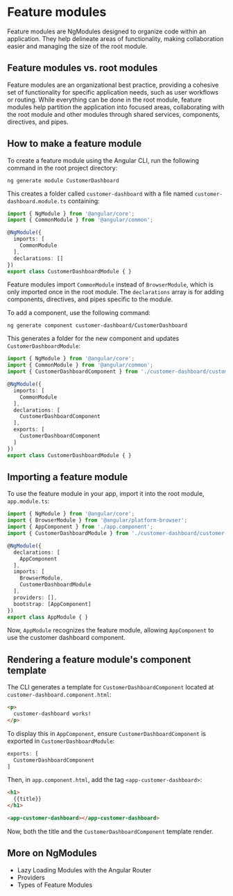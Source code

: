 # Feature modules

Feature modules are NgModules designed to organize code within an application. They help delineate areas of functionality, making collaboration easier and managing the size of the root module.

## Feature modules vs. root modules

Feature modules are an organizational best practice, providing a cohesive set of functionality for specific application needs, such as user workflows or routing. While everything can be done in the root module, feature modules help partition the application into focused areas, collaborating with the root module and other modules through shared services, components, directives, and pipes.

## How to make a feature module

To create a feature module using the Angular CLI, run the following command in the root project directory:

```
ng generate module CustomerDashboard
```

This creates a folder called `customer-dashboard` with a file named `customer-dashboard.module.ts` containing:

```typescript
import { NgModule } from '@angular/core';
import { CommonModule } from '@angular/common';

@NgModule({
  imports: [
    CommonModule
  ],
  declarations: []
})
export class CustomerDashboardModule { }
```

Feature modules import `CommonModule` instead of `BrowserModule`, which is only imported once in the root module. The `declarations` array is for adding components, directives, and pipes specific to the module.

To add a component, use the following command:

```
ng generate component customer-dashboard/CustomerDashboard
```

This generates a folder for the new component and updates `CustomerDashboardModule`:

```typescript
import { NgModule } from '@angular/core';
import { CommonModule } from '@angular/common';
import { CustomerDashboardComponent } from './customer-dashboard/customer-dashboard.component';

@NgModule({
  imports: [
    CommonModule
  ],
  declarations: [
    CustomerDashboardComponent
  ],
  exports: [
    CustomerDashboardComponent
  ]
})
export class CustomerDashboardModule { }
```

## Importing a feature module

To use the feature module in your app, import it into the root module, `app.module.ts`:

```typescript
import { NgModule } from '@angular/core';
import { BrowserModule } from '@angular/platform-browser';
import { AppComponent } from './app.component';
import { CustomerDashboardModule } from './customer-dashboard/customer-dashboard.module';

@NgModule({
  declarations: [
    AppComponent
  ],
  imports: [
    BrowserModule,
    CustomerDashboardModule
  ],
  providers: [],
  bootstrap: [AppComponent]
})
export class AppModule { }
```

Now, `AppModule` recognizes the feature module, allowing `AppComponent` to use the customer dashboard component.

## Rendering a feature module's component template

The CLI generates a template for `CustomerDashboardComponent` located at `customer-dashboard.component.html`:

```html
<p>
  customer-dashboard works!
</p>
```

To display this in `AppComponent`, ensure `CustomerDashboardComponent` is exported in `CustomerDashboardModule`:

```typescript
exports: [
  CustomerDashboardComponent
]
```

Then, in `app.component.html`, add the tag `<app-customer-dashboard>`:

```html
<h1>
  {{title}}
</h1>

<app-customer-dashboard></app-customer-dashboard>
```

Now, both the title and the `CustomerDashboardComponent` template render.

## More on NgModules

- Lazy Loading Modules with the Angular Router
- Providers
- Types of Feature Modules